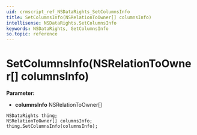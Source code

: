 ```yaml
---
uid: crmscript_ref_NSDataRights_SetColumnsInfo
title: SetColumnsInfo(NSRelationToOwner[] columnsInfo)
intellisense: NSDataRights.SetColumnsInfo
keywords: NSDataRights, GetColumnsInfo
so.topic: reference
---
```


# SetColumnsInfo(NSRelationToOwner[] columnsInfo)

**Parameter:** 
 - **columnsInfo** NSRelationToOwner[]

```crmscript
NSDataRights thing;
NSRelationToOwner[] columnsInfo;
thing.SetColumnsInfo(columnsInfo);
```

